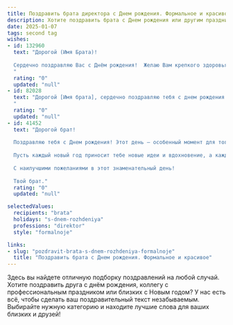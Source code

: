 ```yaml
---
title: Поздравить брата директора c Днем рождения. Формальное и красивое
description: Хотите поздравить брата c Днем рождения или другим праздником? Наш ИИ создаст незабываемое поздравление, а вы обязательно выделитесь среди других.  
date: 2025-01-07
tags: second tag
wishes:
- id: 132960
  text: "Дорогой (Имя Брата)!
  
  Сердечно поздравляю Вас с Днём рождения!  Желаю Вам крепкого здоровья, неиссякаемой энергии,  новых профессиональных успехов в Вашей важной и ответственной должности Директора,  а также благополучия и радости в личной жизни. Пусть все Ваши начинания будут успешными, а цели – достижимыми.  Счастья Вам и всего самого наилучшего!
  "
  rating: "0"
  updated: "null"
- id: 82028
  text: "Дорогой [Имя брата], сердечно поздравляю тебя с днем рождения! Желаю тебе успехов в твоей важной роли директора, новых горизонтов и достижения поставленных целей. Пусть твой профессиональный путь будет полон вдохновения и значимых побед.  Счастья, благополучия и крепкого здоровья!
  "
  rating: "0"
  updated: "null"
- id: 41452
  text: "Дорогой брат!
  
  Поздравляю тебя с Днем рождения! Этот день – особенный момент для того, чтобы выразить своё уважение и восхищение за все твои достижения. Ваша работа на посту директора требует не только профессионализма, но и мудрости, терпения и смелости.
  
  Пусть каждый новый год приносит тебе новые идеи и вдохновение, а каждая задача решается легко и успешно. Желаю здоровья, счастья и исполнения всех задуманных планов. Пусть на твоем пути встречаются только верные друзья и единомышленники, а мечты становятся реальностью.
  
  С наилучшими пожеланиями в этот знаменательный день!
  
  Твой брат."
  rating: "0"
  updated: "null"

selectedValues:
  recipients: "brata"
  holidays: "s-dnem-rozhdeniya"
  professions: "direktor"
  style: "formalnoje"

links:
- slug: "pozdravit-brata-s-dnem-rozhdeniya-formalnoje"
  title: "Поздравить брата c Днем рождения. Формальное и красивое"
---
```


Здесь вы найдете отличную подборку поздравлений на любой случай.
Хотите поздравить друга с днём рождения, коллегу с профессиональным праздником или близких с Новым годом? У нас есть всё, чтобы сделать ваш поздравительный текст незабываемым. Выбирайте нужную категорию и находите лучшие слова для ваших близких и друзей!
